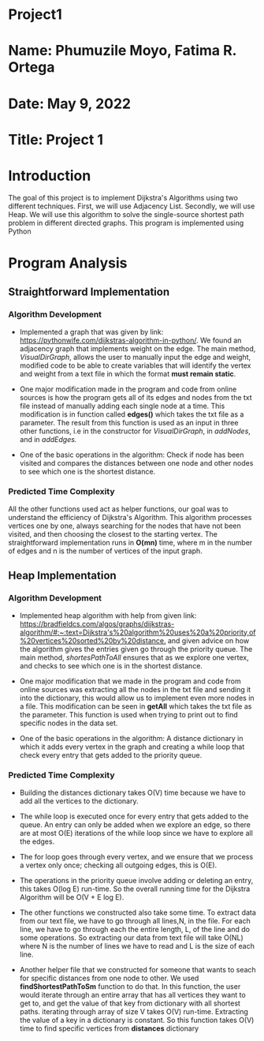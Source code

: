 # Project1
# Name: Phumuzile Moyo, Fatima R. Ortega
# Date: May 9, 2022
# Title: Project 1

# **Introduction**
The goal of this project is to implement Dijkstra's Algorithms using two different techniques. First, we will use Adjacency List. Secondly, we will use Heap. We will use this algorithm to solve the single-source shortest path problem in different directed graphs. This program is implemented using Python

# **Program Analysis**
## **Straightforward Implementation**
### Algorithm Development
- Implemented a graph that was given by link: <https://pythonwife.com/dijkstras-algorithm-in-python/>. We found an adjacency graph that implements weight on the edge. The main method, *VisualDirGraph*, allows the user to manually input the edge and weight, modified code to be able to create variables that will identify the vertex and weight from a text file in which the format **must remain static**. 

- One major modification made in the program and code from online sources is how the program gets all of its edges and nodes from the txt file instead of manually adding each single node at a time. This modification is in function called **edges()** which takes the txt file as a parameter. The result from this function is used as an input in three other functions, i.e in the constructor for *VisualDirGraph*, in *addNodes*, and in *addEdges.*

- One of the basic operations in the algorithm: Check if node has been visited and compares the distances between one node and other nodes to see which one is the shortest distance.

### Predicted Time Complexity
All the other functions used act as helper functions, our goal was to understand the efficiency of Dijkstra's Algorithm. This algorithm processes vertices one by one, always searching for the nodes that have not been visited, and then choosing the closest to the starting vertex. The straightforward implementation runs in **O(mn)** time, where m in the number of edges and n is the number of vertices of the input graph.

## **Heap Implementation**
### Algorithm Development
- Implemented heap algorithm with help from given link: <https://bradfieldcs.com/algos/graphs/dijkstras-algorithm/#:~:text=Dijkstra's%20algorithm%20uses%20a%20priority,of%20vertices%20sorted%20by%20distance.> and given advice on how the algorithm gives the entries given go through the priority queue. The main method, *shortesPathToAll* ensures that as we explore one vertex, and checks to see which one is in the shortest distance.

- One major modification that we made in the program and code from online sources was extracting all the nodes in the txt file and sending it into the dictionary, this would allow us to implement even more nodes in a file. This modification can be seen in **getAll** which takes the txt file as the parameter. This function is used when trying to print out to find specific nodes in the data set.

- One of the basic operations in the algorithm: A distance dictionary in which it adds every vertex in the graph and creating a while loop that check every entry that gets added to the priority queue. 

### Predicted Time Complexity
- Building the distances dictionary takes O(V) time because we have to add all the vertices to the dictionary. 

- The while loop is executed once for every entry that gets added to the queue. An entry can only be added when we explore an edge, so there are at most O(E) iterations of the while loop since we have to explore all the edges.

- The for loop goes through every vertex, and we ensure that we process a vertex only once; checking all outgoing edges, this is O(E).

- The operations in the priority queue involve adding or deleting an entry, this takes O(log E) run-time. So the overall running time for the Dijkstra Algorithm will be O(V + E log E).

- The other functions we constructed also take some time. To extract data from our text file, we have to go through all lines,N, in the file. For each line, we have to go through each the entire length, L, of the line and do some operations. So extracting our data from text file will take O(NL) where N is the number of lines we have to read and L is the size of each line.

- Another helper file that we constructed for someone that wants to seach for specific distances from one node to other. We used **findShortestPathToSm** function to do that. In this function, the user would iterate through an entire array that has all vertices they want to get to, and get the value of that key from dictionary with all shortest paths. iterating through array of size V takes O(V) run-time. Extracting the value of a key in a dictionary is constant. So this function takes O(V) time to find specific vertices from **distances** dictionary